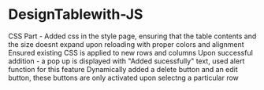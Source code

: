 # DesignTablewith-JS
CSS Part - Added css in the style page, ensuring that the table contents and the size doesnt expand upon reloading with proper colors and alignment
Ensured existing CSS is applied to new rows and columns
Upon successful addition - a pop up is displayed with "Added sucessfully" text, used alert function for this feature
Dynamically added a delete button and an edit button, these buttons are only activated upon selectng a particular row
